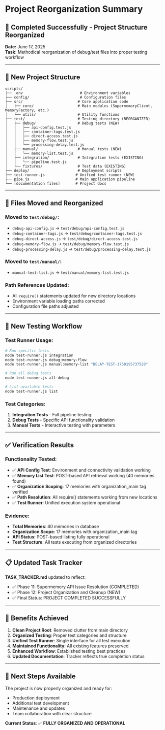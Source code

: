 # Project Reorganization Summary

## 🎯 **Completed Successfully - Project Structure Reorganized**

**Date:** June 17, 2025  
**Task:** Methodical reorganization of debug/test files into proper testing workflow

---

## 📁 **New Project Structure**

```
scripts/
├── .env                          # Environment variables
├── config/                       # Configuration files
├── src/                         # Core application code
│   ├── core/                    # Main modules (SupermemoryClient, MemoryFactory, etc.)
│   └── utils/                   # Utility functions
├── test/                        # Testing directory (REORGANIZED)
│   ├── debug/                   # Debug tests (NEW)
│   │   ├── api-config.test.js
│   │   ├── container-tags.test.js
│   │   ├── direct-access.test.js
│   │   ├── memory-flow.test.js
│   │   └── processing-delay.test.js
│   ├── manual/                  # Manual tests (NEW)
│   │   └── memory-list.test.js
│   ├── integration/             # Integration tests (EXISTING)
│   │   └── pipeline.test.js
│   └── fixtures/                # Test data (EXISTING)
├── deploy/                      # Deployment scripts
├── test-runner.js              # Unified test runner (NEW)
├── pipe.js                     # Main application pipeline
└── [documentation files]       # Project docs
```

---

## 🔄 **Files Moved and Reorganized**

### Moved to `test/debug/`:
- `debug-api-config.js` → `test/debug/api-config.test.js`
- `debug-container-tags.js` → `test/debug/container-tags.test.js`
- `debug-direct-access.js` → `test/debug/direct-access.test.js`
- `debug-memory-flow.js` → `test/debug/memory-flow.test.js`
- `debug-processing-delay.js` → `test/debug/processing-delay.test.js`

### Moved to `test/manual/`:
- `manual-test-list.js` → `test/manual/memory-list.test.js`

### Path References Updated:
- All `require()` statements updated for new directory locations
- Environment variable loading paths corrected
- Configuration file paths adjusted

---

## 🧪 **New Testing Workflow**

### Test Runner Usage:
```bash
# Run specific tests
node test-runner.js integration
node test-runner.js debug:memory-flow
node test-runner.js manual:memory-list "DELAY-TEST-1750195737520"

# Run all debug tests
node test-runner.js all-debug

# List available tests
node test-runner.js list
```

### Test Categories:
1. **Integration Tests** - Full pipeline testing
2. **Debug Tests** - Specific API functionality validation
3. **Manual Tests** - Interactive testing with parameters

---

## ✅ **Verification Results**

### Functionality Tested:
- ✅ **API Config Test**: Environment and connectivity validation working
- ✅ **Memory List Test**: POST-based API retrieval working (40 memories found)
- ✅ **Organization Scoping**: 17 memories with organization_main tag verified
- ✅ **Path Resolution**: All require() statements working from new locations
- ✅ **Test Runner**: Unified execution system operational

### Evidence:
- **Total Memories**: 40 memories in database
- **Organization Scope**: 17 memories with organization_main tag
- **API Status**: POST-based listing fully operational
- **Test Structure**: All tests executing from organized directories

---

## 📋 **Updated Task Tracker**

**TASK_TRACKER.md** updated to reflect:
- ✅ Phase 11: Supermemory API Issue Resolution (COMPLETED)
- ✅ Phase 12: Project Organization and Cleanup (NEW)
- ✅ Final Status: PROJECT COMPLETED SUCCESSFULLY

---

## 🎯 **Benefits Achieved**

1. **Clean Project Root**: Removed clutter from main directory
2. **Organized Testing**: Proper test categories and structure
3. **Unified Test Runner**: Single interface for all test execution
4. **Maintained Functionality**: All existing features preserved
5. **Enhanced Workflow**: Established testing best practices
6. **Updated Documentation**: Tracker reflects true completion status

---

## 🚀 **Next Steps Available**

The project is now properly organized and ready for:
- Production deployment
- Additional test development
- Maintenance and updates
- Team collaboration with clear structure

**Current Status**: ✅ **FULLY ORGANIZED AND OPERATIONAL**
